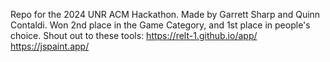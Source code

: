 Repo for the 2024 UNR ACM Hackathon.
Made by Garrett Sharp and Quinn Contaldi.
Won 2nd place in the Game Category, and 1st place in people's choice.
Shout out to these tools:
https://relt-1.github.io/app/ 
https://jspaint.app/
